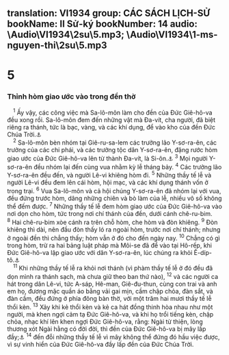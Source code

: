 translation: VI1934
group: CÁC SÁCH LỊCH-SỬ
bookName: II Sử-ký 
bookNumber: 14
audio: \Audio\VI1934\2su\5.mp3; \Audio\VI1934\1-ms-nguyen-thi\2su\5.mp3
-------

<div class="title"><h1>5</h1><h3>Thỉnh hòm giao ước vào trong đền thờ</h3></div>
<span class="verse 2su_5_1"> <sup>1</sup> Ấy vậy, các công việc mà Sa-lô-môn làm cho đền của Đức Giê-hô-va đều xong rồi. Sa-lô-môn đem đến những vật mà Đa-vít, cha người, đã biệt riêng ra thánh, tức là bạc, vàng, và các khí dụng, để vào kho của đền Đức Chúa Trời.<a data-toggle="tooltip" data-placement="bottom" title="2Sa 8:11; 1Su 18:11">⚓</a><br/></span>
<span class="verse 2su_5_2"> <sup>2</sup> Sa-lô-môn bèn nhóm tại Giê-ru-sa-lem các trưởng lão Y-sơ-ra-ên, các trưởng của các chi phái, và các trưởng tộc dân Y-sơ-ra-ên, đặng rước hòm giao ước của Đức Giê-hô-va lên từ thành Đa-vít, là Si-ôn.<a data-toggle="tooltip" data-placement="bottom" title="2Sa 6:12-15; 1Su 15:25-28">⚓</a></span>
<span class="verse 2su_5_3"><sup>3</sup> Mọi người Y-sơ-ra-ên đều nhóm lại đến cùng vua nhằm kỳ lễ tháng bảy. </span>
<span class="verse 2su_5_4"><sup>4</sup> Các trưởng lão Y-sơ-ra-ên đều đến, và người Lê-vi khiêng hòm đi. </span>
<span class="verse 2su_5_5"><sup>5</sup> Những thầy tế lễ và người Lê-vi đều đem lên cái hòm, hội mạc, và các khí dụng thánh vốn ở trong trại. </span>
<span class="verse 2su_5_6"><sup>6</sup> Vua Sa-lô-môn và cả hội chúng Y-sơ-ra-ên đã nhóm lại với vua, đều đứng trước hòm, dâng những chiên và bò làm của lễ, nhiều vô số không thể đếm được. </span>
<span class="verse 2su_5_7"><sup>7</sup> Những thầy tế lễ đem hòm giao ước của Đức Giê-hô-va vào nơi dọn cho hòm, tức trong nơi chí thánh của đền, dưới cánh chê-ru-bim. </span>
<span class="verse 2su_5_8"><sup>8</sup> Hai chê-ru-bim xòe cánh ra trên chỗ hòm, che hòm và đòn khiêng. </span>
<span class="verse 2su_5_9"><sup>9</sup> Đòn khiêng thì dài, nên đầu đòn thấy ló ra ngoài hòm, trước nơi chí thánh; nhưng ở ngoài đền thì chẳng thấy; hòm vẫn ở đó cho đến ngày nay. </span>
<span class="verse 2su_5_10"><sup>10</sup> Chẳng có gì trong hòm, trừ ra hai bảng luật pháp mà Môi-se đã để vào tại Hô-rếp, khi Đức Giê-hô-va lập giao ước với dân Y-sơ-ra-ên, lúc chúng ra khỏi Ê-díp-tô.<a data-toggle="tooltip" data-placement="bottom" title="Phu 10:5">⚓</a><br/></span>
<span class="verse 2su_5_11"> <sup>11</sup> Khi những thầy tế lễ ra khỏi nơi thánh (vì phàm thầy tế lễ ở đó đều đã dọn mình ra thánh sạch, mà chưa giữ theo ban thứ nào), </span>
<span class="verse 2su_5_12"><sup>12</sup> và các người ca hát trong dân Lê-vi, tức A-sáp, Hê-man, Giê-đu-thun, cùng con trai và anh em họ, đương mặc quần áo bằng vải gai mịn, cầm chập chỏa, đàn sắt, và đàn cầm, đều đứng ở phía đông bàn thờ, với một trăm hai mươi thầy tế lễ thổi kèn. </span>
<span class="verse 2su_5_13"><sup>13</sup> Xảy khi kẻ thổi kèn và kẻ ca hát đồng thinh hòa nhau như một người, mà khen ngợi cảm tạ Đức Giê-hô-va, và khi họ trổi tiếng kèn, chập chỏa, nhạc khí lên khen ngợi Đức Giê-hô-va, rằng: Ngài từ thiện, lòng thương xót Ngài hằng có đời đời, thì đền của Đức Giê-hô-va bị mây lấp đầy;<a data-toggle="tooltip" data-placement="bottom" title="1Su 16:34; 2Su 7:3; Exo 3:11; Thi 100:5; 106:1; 107:1; 118:1; 136:1; Gie 33:11;Xu 40:34-35">⚓</a></span>
<span class="verse 2su_5_14"><sup>14</sup> đến đỗi những thầy tế lễ vì mây không thể đứng đó hầu việc được, vì sự vinh hiển của Đức Giê-hô-va đầy lấp đền của Đức Chúa Trời. <br/></span>
